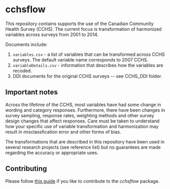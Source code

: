 # cchsflow

This repository contains supports the use of the Canadian Community Health Survey (CCHS). The current focus is transformation of harmonized variables across surveys from 2001 to 2014. 

Documents include:

1. `variables.csv` - a list of variables that can be transformed across CCHS surveys. The default variable name corresponds to 2007 CCHS.  
2. `variableDetails.csv` - information that describes how the variables are recoded. 
3. DDI documents for the original CCHS surveys -- see CCHS_DDI folder.

## Important notes

Across the lifetime of the CCHS, most variables have had some change in wording and category responses. Furthermore, there have been changes in survey sampling, response rates, weighting methods and other survey design changes that affect responses. Care must be taken to understand how your specific use of variable transformation and harmonization may result in misclassfication error and other forms of bias. 

The transformations that are described in this repository have been used in several research projects (see reference list) but no guarantees are made regarding the accuracy or appropriate uses.

## Contributing

Please follow [this guide](CONTRIBUTING.md) if you like to contribute to
the *cchsflow* package.
